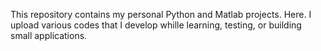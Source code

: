 This repository contains my personal Python and Matlab projects. 
Here. I upload various codes that I develop whille learning, testing, or building small applications.

